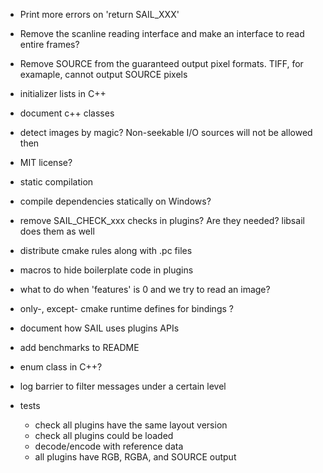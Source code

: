 - Print more errors on 'return SAIL_XXX'

- Remove the scanline reading interface and make an interface to read entire frames?

- Remove SOURCE from the guaranteed output pixel formats. TIFF, for examaple, cannot output SOURCE pixels

- initializer lists in C++

- document c++ classes

- detect images by magic? Non-seekable I/O sources will not be allowed then

- MIT license?

- static compilation

- compile dependencies statically on Windows?

- remove SAIL_CHECK_xxx checks in plugins? Are they needed? libsail does them as well

- distribute cmake rules along with .pc files

- macros to hide boilerplate code in plugins

- what to do when 'features' is 0 and we try to read an image?

- only-, except- cmake runtime defines for bindings ?

- document how SAIL uses plugins APIs

- add benchmarks to README

- enum class in C++?

- log barrier to filter messages under a certain level

- tests
  - check all plugins have the same layout version
  - check all plugins could be loaded
  - decode/encode with reference data
  - all plugins have RGB, RGBA, and SOURCE output
